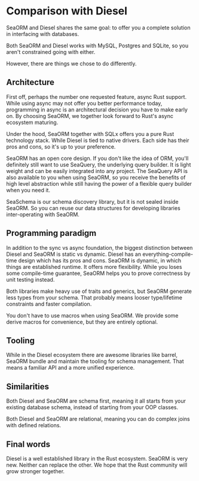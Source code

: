 # Comparison with Diesel

SeaORM and Diesel shares the same goal: to offer you a complete solution in interfacing with databases.

Both SeaORM and Diesel works with MySQL, Postgres and SQLite, so you aren't constrained going with either.

However, there are things we chose to do differently.

## Architecture

First off, perhaps the number one requested feature, async Rust support. While using async may not offer you better performance today, programming in async is an architectural decision you have to make early on. By choosing SeaORM, we together look forward to Rust's async ecosystem maturing.

Under the hood, SeaORM together with SQLx offers you a pure Rust technology stack. While Diesel is tied to native drivers. Each side has their pros and cons, so it's up to your preference.

SeaORM has an open core design. If you don't like the idea of ORM, you'll definitely still want to use SeaQuery, the underlying query builder. It is light weight and can be easily integrated into any project. The SeaQuery API is also available to you when using SeaORM, so you receive the benefits of high level abstraction while still having the power of a flexible query builder when you need it.

SeaSchema is our schema discovery library, but it is not sealed inside SeaORM. So you can reuse our data structures for developing libraries inter-operating with SeaORM.

## Programming paradigm

In addition to the sync vs async foundation, the biggest distinction between Diesel and SeaORM is static vs dynamic. Diesel has an everything-compile-time design which has its pros and cons. SeaORM is dynamic, in which things are established runtime. It offers more flexibility. While you loses some compile-time guarantee, SeaORM helps you to prove correctness by unit testing instead.

Both libraries make heavy use of traits and generics, but SeaORM generate less types from your schema. That probably means looser type/lifetime constraints and faster compilation.

You don't have to use macros when using SeaORM. We provide some derive macros for convenience, but they are entirely optional.

## Tooling

While in the Diesel ecosystem there are awesome libraries like barrel, SeaORM bundle and maintain the tooling for schema management. That means a familiar API and a more unified experience.

## Similarities

Both Diesel and SeaORM are schema first, meaning it all starts from your existing database schema, instead of starting from your OOP classes.

Both Diesel and SeaORM are relational, meaning you can do complex joins with defined relations.

## Final words

Diesel is a well established library in the Rust ecosystem. SeaORM is very new. Neither can replace the other. We hope that the Rust community will grow stronger together.